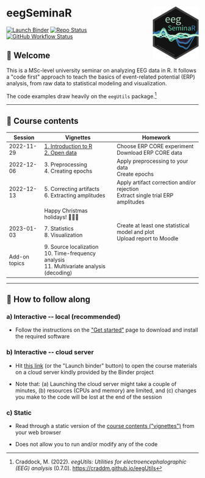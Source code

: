# eegSeminaR <img src="man/figures/logo.png" align="right" width="120"/>

[![Launch Binder](https://mybinder.org/badge_logo.svg)](https://mybinder.org/v2/gh/alexenge/eegSeminaR/HEAD?urlpath=rstudio)
[![Repo Status](http://www.repostatus.org/badges/latest/wip.svg)](http://www.repostatus.org/#wip)
[![GitHub Workflow Status](https://img.shields.io/github/workflow/status/alexenge/eegSeminaR/pkgdown)](https://github.com/alexenge/eegSeminaR/actions)

## 👋 Welcome

This is a MSc-level university seminar on analyzing EEG data in R. It follows a "code first" approach to teach the basics of event-related potential (ERP) analysis, from raw data to statistical modeling and visualization.

The code examples draw heavily on the `eegUtils` package.[^readme-1]

------------------------------------------------------------------------

[^readme-1]: Craddock, M. (2022). *eegUtils: Utilities for electroencephalographic (EEG) analysis* (0.7.0). <https://craddm.github.io/eegUtils>

## 🧭 Course contents

| Session       | Vignettes                                                                                                                                                                            | Homework                                                                          |
|-----------|----------------------------|--------------------------------|
| 2022-11-29    | [1. Introduction to R](https://alexenge.github.io/eegSeminaR/articles/v1-introduction-to-r.html)<br>[2. Open data](https://alexenge.github.io/eegSeminaR/articles/v2-open-data.html) | Choose ERP CORE experiment<br>Download ERP CORE data                              |
| 2022-12-06    | 3\. Preprocessing<br>4. Creating epochs                                                                                                                                              | Apply preprocessing to your data<br>Create epochs                                 |
| 2022-12-13    | 5\. Correcting artifacts<br>6. Extracting amplitudes                                                                                                                                 | Apply artifact correction and/or rejection<br>Extract single trial ERP amplitudes |
|               | Happy Christmas holidays! 🎅🎁🎄                                                                                                                                                     |                                                                                   |
| 2023-01-03    | 7\. Statistics<br>8. Visualization                                                                                                                                                   | Create at least one statistical model and plot<br>Upload report to Moodle         |
| Add-on topics | 9\. Source localization<br>10. Time-frequency analysis<br>11. Multivariate analysis (decoding)                                                                                       |                                                                                   |

------------------------------------------------------------------------

## 🤗️ How to follow along

### a) Interactive -- local (recommended)

-   Follow the instructions on the ["Get started"](https://alexenge.github.io/eegSeminaR/articles/eegSeminaR.html) page to download and install the required software

### b) Interactive -- cloud server

-   Hit [this link](https://mybinder.org/v2/gh/alexenge/eegSeminaR/HEAD?urlpath=rstudio) (or the "Launch binder" button) to open the course materials on a cloud server kindly provided by the Binder project

-   Note that: (a) Launching the cloud server might take a couple of minutes, (b) resources (CPUs and memory) are limited, and (c) changes you make to the code will be lost at the end of the session

### c) Static

-   Read through a static version of the [course contents ("vignettes")](https://alexenge.github.io/eegSeminaR/articles/v1-r-coding-basics.html) from your web browser

-   Does not allow you to run and/or modify any of the code
